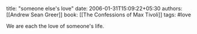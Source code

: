 
title: "someone else's love"
date: 2006-01-31T15:09:22+05:30
authors: [[Andrew Sean Greer]]
book: [[The Confessions of Max Tivoli]]
tags: #love

We are each the love of someone's life.
